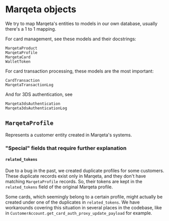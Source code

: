 # Marqeta objects

We try to map Marqeta's entities to models in our own database,
usually there's a 1 to 1 mapping.

For card management, see these models and their docstrings:

```
MarqetaProduct
MarqetaProfile
MarqetaCard
WalletToken
```

For card transaction processing,
these models are the most important:

```
CardTransaction
MarqetaTransactionLog
```

And for 3DS authentication, see

```
Marqeta3dsAuthentication
Marqeta3dsAuthenticationLog
```

## `MarqetaProfile`

Represents a customer entity created in Marqeta's systems.

### "Special" fields that require further explanation

#### `related_tokens`

Due to a bug in the past,
we created duplicate profiles for some customers.
These duplicate records exist only in Marqeta,
and they don't have matching `MarqetaProfile` records.
So, their tokens are kept in the `related_tokens` field of the original Marqeta profile.

Some cards, which seemingly belong to a certain profile,
might actually be created under one of the duplicates in `related_tokens`.
We have workarounds covering this situation in several places in the codebase,
like in `CustomerAccount.get_card_auth_proxy_update_payload` for example.
